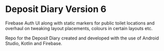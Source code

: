 # Deposit Diary Version 6

Firebase Auth UI along with static markers for public toilet locations
and overhaul on tweaking layout placements, colours in certain 
layouts etc.

Repo for the Deposit Diary created and developed with 
the use of Android Studio, Kotlin and Firebase. 

